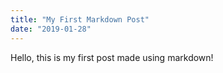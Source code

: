 ```yaml
---
title: "My First Markdown Post"
date: "2019-01-28"
---
```


Hello, this is my first post made using markdown!